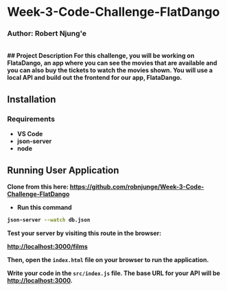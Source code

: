 # Week-3-Code-Challenge-FlatDango

### Author: <b>Robert Njung'e<b>
<br>
## Project Description
For this challenge, you will be working on FlataDango, an app where you can see the movies that are available and you can also buy the tickets to watch the movies shown. You will use a local API and build out the frontend for our app, FlataDango.

## Installation

### Requirements

* VS Code
* json-server
* node

## Running User Application
Clone from this here: https://github.com/robnjunge/Week-3-Code-Challenge-FlatDango 

* Run this command


```sh
json-server --watch db.json
```

Test your server by visiting this route in the browser:

[http://localhost:3000/films](http://localhost:3000/films)

Then, open the `index.html` file on your browser to run the application.

Write your code in the `src/index.js` file. The base URL for your API will be
[http://localhost:3000](http://localhost:3000).
